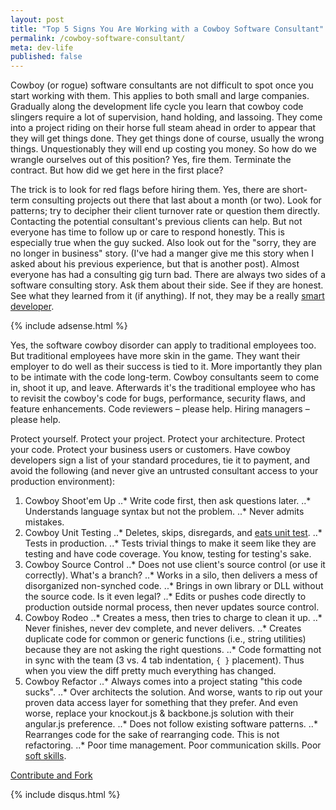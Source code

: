 ```yaml
---
layout: post
title: "Top 5 Signs You Are Working with a Cowboy Software Consultant"
permalink: /cowboy-software-consultant/
meta: dev-life
published: false
---
```

Cowboy (or rogue) software consultants are not difficult to spot once you start working with them.  This applies to both small and large companies.  Gradually along the development life cycle you learn that cowboy code slingers require a lot of supervision, hand holding, and lassoing.  They come into a project riding on their horse full steam ahead in order to appear that they will get things done.  They get things done of course, usually the wrong things.  Unquestionably they will end up costing you money.  So how do we wrangle ourselves out of this position?  Yes, fire them.  Terminate the contract.  But how did we get here in the first place?

The trick is to look for red flags before hiring them.  Yes, there are short-term consulting projects out there that last about a month (or two).  Look for patterns; try to decipher their client turnover rate or question them directly.  Contacting the potential consultant's previous clients can help.  But not everyone has time to follow up or care to respond honestly.  This is especially true when the guy sucked. Also look out for the "sorry, they are no longer in business" story.  (I've had a manger give me this story when I asked about his previous experience, but that is another post).  Almost everyone has had a consulting gig turn bad.  There are always two sides of a software consulting story.  Ask them about their side.  See if they are honest.  See what they learned from it (if anything).  If not, they may be a really [smart developer](/smartest-guy-in-the-room-not-the-best-developer/).

{% include adsense.html %}

Yes, the software cowboy disorder can apply to traditional employees too.  But traditional employees have more skin in the game.  They want their employer to do well as their success is tied to it.  More importantly they plan to be intimate with the code long-term.  Cowboy consultants seem to come in, shoot it up, and leave.  Afterwards it's the traditional employee who has to revisit the cowboy's code for bugs, performance, security flaws, and feature enhancements.  Code reviewers – please help.  Hiring managers – please help.

Protect yourself.  Protect your project.  Protect your architecture.  Protect your code.  Protect your business users or customers.  Have cowboy developers sign a list of your standard procedures, tie it to payment, and avoid the following (and never give an untrusted consultant access to your production environment):

1.	Cowboy Shoot'em Up
..* Write code first, then ask questions later.
..* Understands language syntax but not the problem.
..* Never admits mistakes.
2.	Cowboy Unit Testing
..* Deletes, skips, disregards, and [eats unit test](/consultants-ate-my-unit-tests/).
..* Tests in production.
..* Tests trivial things to make it seem like they are testing and have code coverage.  You know, testing for testing's sake.
3.	Cowboy Source Control
..* Does not use client's source control (or use it correctly).  What's a branch?
..* Works in a silo, then delivers a mess of disorganized non-synched code.
..* Brings in own library or DLL without the source code.  Is it even legal?
..* Edits or pushes code directly to production outside normal process, then never updates source control.
4.	Cowboy Rodeo
..* Creates a mess, then tries to charge to clean it up.
..* Never finishes, never dev complete, and never delivers.
..* Creates duplicate code for common or generic functions (i.e., string utilities) because they are not asking the right questions. 
..* Code formatting not in sync with the team (3 vs. 4 tab indentation, `{ }` placement).  Thus when you view the diff pretty much everything has changed.
5.	Cowboy Refactor
..* Always comes into a project stating "this code sucks".
..* Over architects the solution.  And worse, wants to rip out your proven data access layer for something that they prefer.  And even worse, replace your knockout.js & backbone.js solution with their angular.js preference.
..* Does not follow existing software patterns.
..* Rearranges code for the sake of rearranging code.  This is not refactoring.
..* Poor time management.  Poor communication skills.  Poor [soft skills](/soft-skills/).

<span class="fi-page-edit size-21"></span> <a href="{{ site.post_source_root }}2016-04-13-cowboy-software-consultant.markdown" target="_blank">Contribute and Fork</a>

{% include disqus.html %}
